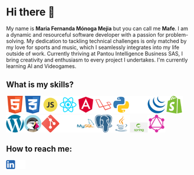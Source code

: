 <h1>Hi there 👋</h1>
<p>My name is <strong>Maria Fernanda Mónoga Mejia</strong> but you can call me <strong>Mafe</strong>. I am a dynamic and resourceful software developer with a passion for problem-solving. My dedication to tackling technical challenges is only matched by my love for sports and music, which I seamlessly integrates into my life outside of work. Currently thriving at Pantou Intelligence Business SAS, I bring creativity and enthusiasm to every project I undertakes. I'm currently learning AI and Videogames.</p>
<h2>What is my skills?</h2>
<p><img src="./317755_badge_html_html5_achievement_award_icon.png" alt="HTML" width="48px"/><img src="./317756_badge_css_css3_achievement_award_icon.png" alt="CSS" width="48px"/><img src="./652581_code_command_develop_javascript_language_icon.png" alt="javascript" width="48px"/><img src="./1174949_js_react js_logo_react_react native_icon.png" alt="ReactJs" width="48px"/><img src="./4373284_angular_logo_logos_icon.png" alt="Angular" width="48px"/><img src="./4373205_laravel_logo_logos_icon.png" alt="laravel" width="48px"/><img src="./4375050_logo_python_icon.png" alt="Python" width="48px"/><img src="./9118014_django_fill_icon.png" alt="django" width="48px"/><img src="./4691300_jquery_icon.png" alt="jquery" width="48px"/><img src="./1298762_shopify_icon.png" alt="Shopify" width="48px"/><img src="./1298776_wordpress_icon.png" alt="Wordpress" width="48px"/><img src="./1012810_code_coding_development_logo_prestashop_icon.png" alt="Prestashop" width="48px"/><img src="./2993773_git_social media_icon.png" alt="Git" width="48px"/><img src="./9034580_notion_logo_icon(1).png" alt="Notion" width="48px"/><img src="./1012821_code_development_logo_mysql_icon.png" alt="Mysql" width="48px"/><img src="./4691328_postgresql_icon(1).png" alt="Postgresql" width="48px"/><img src="./4373217_java_logo_logos_icon.png" alt="java" width="48px"/><img src="./png-transparent-spring-framework-representational-state-transfer-java-api-for-restful-web-services-microservices-others-text-trademark-logo.png" alt="framework Spring" width="48px"/><img src="./9117976_graphql_fill_icon.png" alt="GraphQl" width="48px"/></p>
<h2>How to reach me: </h2>
<p><a href="https://www.linkedin.com/in/maria-fernanda-m%C3%B3noga-mejia-051669104/" target="_blank"><img src="./5296501_linkedin_network_linkedin logo_icon.png" alt="linkedin" width="24px"/></a> <a href="https://twitter.com/mafemome" target="_blank"><img/ src="./11244080_x_twitter_elon musk_twitter new logo_icon(1).png" alt="Twitter" width="24px"></a></p>
